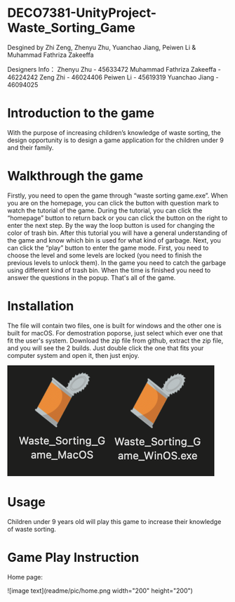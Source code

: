 # DECO7381-UnityProject-Waste_Sorting_Game

Desgined by Zhi Zeng, Zhenyu Zhu, Yuanchao Jiang, Peiwen Li & Muhammad Fathriza Zakeeffa
 
Designers Info：
Zhenyu Zhu - 45633472
Muhammad Fathriza Zakeeffa - 46224242
Zeng Zhi - 46024406
Peiwen Li - 45619319
Yuanchao Jiang - 46094025


# Introduction to the game

With the purpose of increasing children’s knowledge of waste sorting, the design opportunity is to design a game application for the children under 9 and their family.

# Walkthrough the game

Firstly, you need to open the game through “waste sorting game.exe”. When you are on the homepage, you can click the button with question mark to watch the tutorial of the game. During the tutorial, you can click the “homepage” button to return back or you can click the button on the right to enter the next step. By the way the loop button is used for changing the color of trash bin. After this tutorial you will have a general understanding of the game and know which bin is used for what kind of garbage. Next, you can click the “play” button to enter the game mode. First, you need to choose the level and some levels are locked (you need to finish the previous levels to unlock them). In the game you need to catch the garbage using different kind of trash bin. When the time is finished you need to answer the questions in the popup. That's all of the game.

# Installation

The file will contain two files, one is built for windows and the other one is built for macOS. For demostration poporse, just select which ever one that fit the user's system. Download the zip file from github, extract the zip file, and you will see the 2 builds. Just double click the one that fits your computer system and open it, then just enjoy.

![image text](readme/pic/gamebuild.png)


# Usage
Children under 9 years old will play this game to increase their knowledge of waste sorting.

# Game Play Instruction

Home page:

![image text](readme/pic/home.png width="200" height="200")
